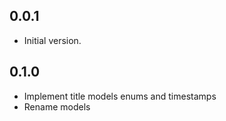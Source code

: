 ## 0.0.1

-   Initial version.

## 0.1.0

-   Implement title models enums and timestamps
-   Rename models
